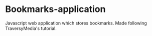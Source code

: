# Bookmarks-application
Javascript web application which stores bookmarks. Made following TraversyMedia's tutorial.
